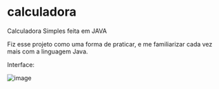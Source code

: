 # calculadora
Calculadora Simples feita em JAVA

Fiz esse projeto como uma forma de praticar, e me familiarizar cada vez mais com a linguagem Java.

Interface:

![image](https://user-images.githubusercontent.com/79290745/170894250-ea11ebcd-3d7b-4297-9e8e-8d0ea8c9932f.png)

